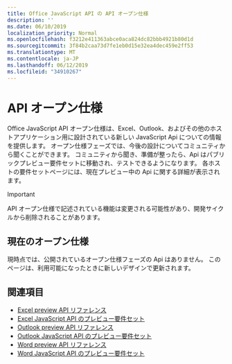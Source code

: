 ```yaml
---
title: Office JavaScript API の API オープン仕様
description: ''
ms.date: 06/10/2019
localization_priority: Normal
ms.openlocfilehash: f3212e411363abce0aca824dc82bbb4921b80d1d
ms.sourcegitcommit: 3f84b2caa73d7fe1eb0d15e32ea4dec459e2ff53
ms.translationtype: MT
ms.contentlocale: ja-JP
ms.lasthandoff: 06/12/2019
ms.locfileid: "34910267"
---
```

# <a name="api-open-specifications"></a>API オープン仕様

Office JavaScript API オープン仕様は、Excel、Outlook、およびその他のホストアプリケーション用に設計されている新しい JavaScript Api についての情報を提供します。 オープン仕様フェーズでは、今後の設計についてコミュニティから聞くことができます。 コミュニティから聞き、準備が整ったら、Api はパブリックプレビュー要件セットに移動され、テストできるようになります。 各ホストの要件セットページには、現在プレビュー中の Api に関する詳細が表示されます。

> [!IMPORTANT]
> API オープン仕様で記述されている機能は変更される可能性があり、開発サイクルから削除されることがあります。

## <a name="current-open-specifications"></a>現在のオープン仕様

現時点では、公開されているオープン仕様フェーズの Api はありません。 このページは、利用可能になったときに新しいデザインで更新されます。

## <a name="see-also"></a>関連項目

- [Excel preview API リファレンス](/javascript/api/excel)
- [Excel JavaScript API のプレビュー要件セット](../requirement-sets/excel-api-requirement-sets.md#excel-javascript-preview-apis)
- [Outlook preview API リファレンス](/javascript/api/outlook)
- [Outlook JavaScript API のプレビュー要件セット](..//objectmodel/preview-requirement-set/outlook-requirement-set-preview.md)
- [Word preview API リファレンス](/javascript/api/word)
- [Word JavaScript API のプレビュー要件セット](../requirement-sets/word-api-requirement-sets.md#word-javascript-preview-apis)
